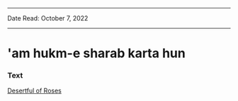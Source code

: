 ***
Date Read: October 7, 2022
***

# 'am hukm-e sharab karta hun

### Text
[Desertful of Roses](http://www.columbia.edu/itc/mealac/pritchett/00garden/03c/0324/index_0324.html)

